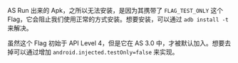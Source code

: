 AS Run 出来的 Apk，之所以无法安装，是因为其携带了 `FLAG_TEST_ONLY` 这个 Flag，它会阻止我们使用正常的方式安装。想要安装，可以通过 `adb install -t` 来解决。

虽然这个 Flag 初始于 API Level 4，但是它在 AS 3.0 中，才被默认加入。想要去掉可以通过增加 `android.injected.testOnly=false` 来实现。

